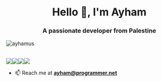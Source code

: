 <h1 align="center">Hello 👋, I'm Ayham</h1>
<h3 align="center">A passionate developer from Palestine</h3>

<p align="left"> <img src="https://komarev.com/ghpvc/?username=ayhamus&label=Profile%20views&color=0e75b6&style=flat" alt="ayhamus" /> </p>
<br>
<img src="https://img.shields.io/badge/HTML-EXPERT-red"><img src="https://img.shields.io/badge/CSS-EXPERT-red"><img src="https://img.shields.io/badge/PYTHON-EXPERT-red"><img src="https://img.shields.io/badge/CSHARP-GOOD-red">

- 📫 Reach me at **ayham@programmer.net**

</p>
